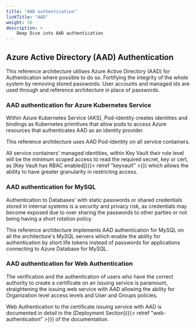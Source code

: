 ```yaml
---
title: "AAD authentication"
linkTitle: "AAD"
weight: 50
description: >
    Deep Dive into AAD authentication
---
```


## Azure Active Directory (AAD) Authentication

This reference architecture utilises Azure Active Directory (AAD) for Authentication where possible to do so.
Fortifying the integrity of the whole system by removing stored passwords. User accounts and managed ids are used through and reference architecture in place of passwords.

### AAD authentication for Azure Kubernetes Service

Within Azure Kubernetes Service (AKS), Pod-Identity creates identities and bindings as Kubernetes primitives that allow pods to access
Azure resources that authenticates AAD as an identity provider.

This reference architecture uses AAD Pod-Identity on all service containers.

All service containers' managed identities, within Key Vault their role level will be the minimum scoped access to read the required secret,
key or cert, as [Key Vault has RBAC enabled]({{< relref "keyvault" >}}) which allows the ability to have greater granularity in restricting access.

### AAD authentication for MySQL

Authentication to Databases' with static passwords or shared credentials stored in internal systems is a security and privacy risk,
as credentials may become exposed due to over sharing the passwords to other parties or not being having a short rotation policy.

This reference architecture implements AAD authentication for MySQL on all the architecture's MySQL servers which enable the ability for authentication
by short life tokens instead of passwords for applications connecting to Azure Database for MySQL.

### AAD authentication for Web Authentication

The verification and the authentication of users who have the correct authority to create a certificate on an issuing service is paramount,
straightening the issuing web service with AAD allowing the ability for Organization level access levels and User and Groups policies.

Web Authentication to the certificate issuing service with AAD is documented in detail in the
[Deployment Section]({{< relref "web-authentication" >}}) of the documentation.
